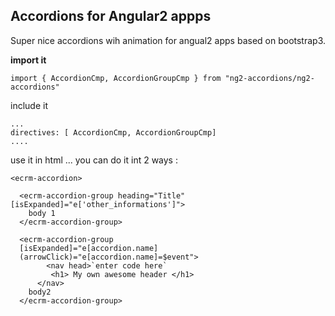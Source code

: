## Accordions for Angular2 appps ##

Super nice accordions wih animation for angual2 apps based on bootstrap3.

**import it**

    import { AccordionCmp, AccordionGroupCmp } from "ng2-accordions/ng2-accordions"


include it

    ...
    directives: [ AccordionCmp, AccordionGroupCmp]
    ....

use it in html ... you can do it int 2 ways :

    <ecrm-accordion>
      
      <ecrm-accordion-group heading="Title" [isExpanded]="e['other_informations']">
      	body 1
      </ecrm-accordion-group>
      
      <ecrm-accordion-group 
      [isExpanded]="e[accordion.name] 
      (arrowClick)="e[accordion.name]=$event">
	        <nav head>`enter code here`
    		 <h1> My own awesome header </h1>
	      </nav>  
    	body2
      </ecrm-accordion-group>


